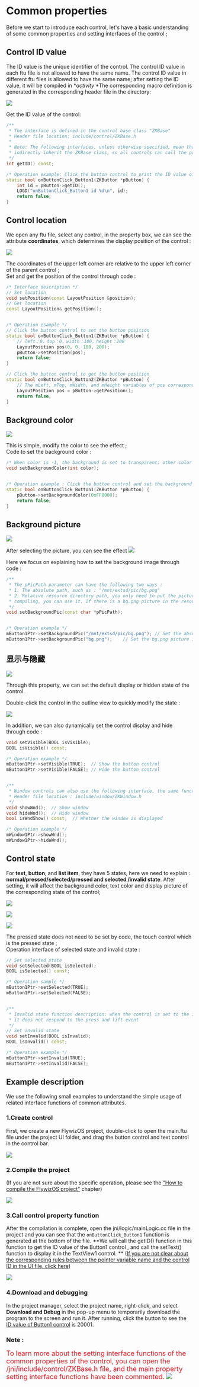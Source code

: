 # Common properties
Before we start to introduce each control, let's have a basic understanding of some common properties and setting interfaces of the control ;

## <span id = "widgetID">Control ID value</span>
The ID value is the unique identifier of the control. The control ID value in each ftu file is not allowed to have the same name. The control ID value in different ftu files is allowed to have the same name; after setting the ID value, it will be compiled in **activity* *The corresponding macro definition is generated in the corresponding header file in the directory:

![](images/ctrl_id_def.png)

Get the ID value of the control:
```c++
/**
 * The interface is defined in the control base class "ZKBase"
 * Header file location: include/control/ZKBase.h
 *
 * Note: The following interfaces, unless otherwise specified, mean that all controls defined in the ZKBase class directly or   
 * indirectly inherit the ZKBase class, so all controls can call the public interface in the ZKBase class
 */
int getID() const;

/* Operation example: Click the button control to print the ID value of the control */
static bool onButtonClick_Button1(ZKButton *pButton) {
    int id = pButton->getID();
    LOGD("onButtonClick_Button1 id %d\n", id);
    return false;
}
```

## Control location
We open any ftu file, select any control, in the property box, we can see the attribute **coordinates**, which determines the display position of the control :

![](images/ctrl_position.png)

The coordinates of the upper left corner are relative to the upper left corner of the parent control ;<br/>
Set and get the position of the control through code :

```c++
/* Interface description */
// Set location
void setPosition(const LayoutPosition &position);
// Get location
const LayoutPosition& getPosition();


/* Operation esample */
// Click the button control to set the button position
static bool onButtonClick_Button1(ZKButton *pButton) {
    // left：0，top：0，width：100，height：200
    LayoutPosition pos(0, 0, 100, 200);
    pButton->setPosition(pos);
    return false;
}

// Click the button control to get the button position
static bool onButtonClick_Button2(ZKButton *pButton) {
    // The mLeft, mTop, mWidth, and mHeight variables of pos correspond to the coordinate values respectively.
    LayoutPosition pos = pButton->getPosition();
    return false;
}
```

## Background color

![](images/ctrl_bgcolor.png)

This is simple, modify the color to see the effect ;<br/>
Code to set the background color :

```c++
/* When color is -1, the background is set to transparent; other color values are 0xRGB, and the color value does not support alpha */
void setBackgroundColor(int color);


/* Operation example : Click the button control and set the background color to red */
static bool onButtonClick_Button1(ZKButton *pButton) {
    pButton->setBackgroundColor(0xFF0000);
    return false;
}
```

## Background picture

![](images/ctrl_bg.png)

After selecting the picture, you can see the effect
![](images/ctrl_background.png)

Here we focus on explaining how to set the background image through code :
```c++
/**
 * The pPicPath parameter can have the following two ways :
 * 1. The absolute path, such as : "/mnt/extsd/pic/bg.png"
 * 2. Relative resource directory path, you only need to put the picture in the resources directory of the project, after 
 * compiling, you can use it. If there is a bg.png picture in the resource directory, just set "bg.png".
 */
void setBackgroundPic(const char *pPicPath);


/* Operation example */
mButton1Ptr->setBackgroundPic("/mnt/extsd/pic/bg.png"); // Set the absolute path
mButton1Ptr->setBackgroundPic("bg.png");    // Set the bg.png picture in the resource directory
```

## 显示与隐藏

![](images/ctrl_visible.png)

Through this property, we can set the default display or hidden state of the control.

Double-click the control in the outline view to quickly modify the state :

![](images/ctrl_visible.gif)

In addition, we can also dynamically set the control display and hide through code :
```c++
void setVisible(BOOL isVisible);
BOOL isVisible() const;

/* Operation example */
mButton1Ptr->setVisible(TRUE);  // Show the button control
mButton1Ptr->setVisible(FALSE); // Hide the button control


/**
 * Window controls can also use the following interface, the same function
 * Header file location : include/window/ZKWindow.h
 */
void showWnd();  // Show window
void hideWnd();  // Hide window
bool isWndShow() const;  // Whether the window is displayed

/* Operation example */
mWindow1Ptr->showWnd();
mWindow1Ptr->hideWnd();
```

## Control state
For **text**, **button**, and **list item**, they have 5 states, here we need to explain : **normal/pressed/selected/pressed and selected /invalid state**. After setting, it will affect the background color, text color and display picture of the corresponding state of the control;

![](images/ctrl_bgcolor_status.png)

![](images/ctrl_textcolor_status.png)

![](images/ctrl_pic_status.png)

The pressed state does not need to be set by code, the touch control which is the pressed state ;<br/>Operation interface of selected state and invalid state :
```c++
// Set selected state
void setSelected(BOOL isSelected);
BOOL isSelected() const;

/* Operation sample */
mButton1Ptr->setSelected(TRUE);
mButton1Ptr->setSelected(FALSE);


/**
 * Invalid state function description: when the control is set to the invalid state, the touch control has no effect, that is, 
 * it does not respond to the press and lift event
 */
// Set invalid state
void setInvalid(BOOL isInvalid);
BOOL isInvalid() const;

/* Operation example */
mButton1Ptr->setInvalid(TRUE);
mButton1Ptr->setInvalid(FALSE);
```

## Example description

We use the following small examples to understand the simple usage of related interface functions of common attributes.

### 1.Create control

First, we create a new FlywizOS project, double-click to open the main.ftu file under the project UI folder, and drag the button control and text control in the control bar.

![](images/ctrl_new_widget.gif)


### 2.Compile the project
(If you are not sure about the specific operation, please see the ["How to compile the FlywizOS project"](how_to_compile_flythings.md#how_to_compile_flythings) chapter)

![](images/ctrl_compile_project.gif)

### 3.Call control property function
After the compilation is complete, open the jni/logic/mainLogic.cc file in the project and you can see that the `onButtonClick_Button1` function is generated at the bottom of the file.
**We will call the getID() function in this function to get the ID value of the Button1 control , and call the setText() function to display it in the TextView1 control. **
([If you are not clear about the corresponding rules between the pointer variable name and the control ID in the UI file, click here](named_rule.md))

![](images/ctrl_getButton1ID.jpg)

### 4.Download and debugging
In the project manager, select the project name, right-click, and select **Download and Debug** in the pop-up menu to temporarily download the program to the screen and run it. After running, click the button to see the [ID value of Button1 control](#widgetID) is 20001.

### Note :

<font color="#E6161E" size="4">To learn more about the setting interface functions of the common properties of the control, you can open the /jni/include/control/ZKBase.h file, and the main property setting interface functions have been commented.</font>
![](images/ctrl_ZKBase.jpg)